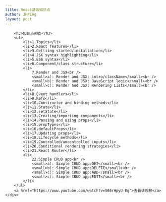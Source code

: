 ```yaml
---
title: React基础知识点
author: JHPing
layout: post
---
```

<div>
	<div>


		<h3>知识点列表</h3>
		<ul>
			<li>1.Topics</li>
			<li>2.React features</li>
			<li>3.Gettiing started/installation</li>
			<li>4.JSX syntax highlighting</li>
			<li>5.ES6 syntax</li>
			<li>6.Component/class structure</li>
			<li>
				7.Render and JSX<br />
				<small>a): Render and JSX: intro/className</small><br />
				<small>b): Render and JSX: JavaScript logic</small><br />
				<small>c): Render and JSX: Rendering Lists</small><br />
			</li>
			<li>8.Event handlers</li>
			<li>9.Refs</li>
			<li>10.Constructor and binding methods</li>
			<li>11.State</li>
			<li>12.setState</li>
			<li>13.Creating/importing components</li>
			<li>14.Passing and using props</li>
			<li>15.propTypes</li>
			<li>16.defaultProps</li>
			<li>17.Updating props</li>
			<li>18.Lifecycle methods</li>
			<li>19.Controlled/uncontrolled inputs</li>
			<li>20.Conditional rendering strategies</li>
			<li>21.React Router</li>
			<li>
				22.Simple CRUD app<br />
				<small>a): Simple CRUD app:GET</small><br />
				<small>b): Simple CRUD app:DELETE</small><br />
				<small>c): Simple CRUD app:ADD</small><br />
				<small>c): Simple CRUD app:EDIT</small><br />
			</li>
		</ul>
		<a href="https://www.youtube.com/watch?v=S66rHpyU-Eg">去看该视频</a>
	</div>
</div>



